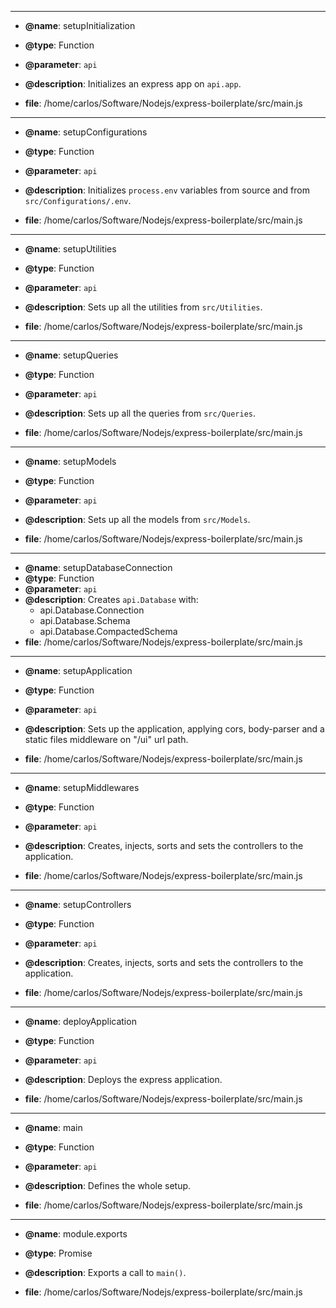 

----


 - **@name**:  setupInitialization
 - **@type**:  Function
 - **@parameter**:  `api` 
 - **@description**:  Initializes an express app on `api.app`.

 - **file**: /home/carlos/Software/Nodejs/express-boilerplate/src/main.js

----


 - **@name**:  setupConfigurations
 - **@type**:  Function
 - **@parameter**:  `api` 
 - **@description**:  Initializes `process.env` variables from source and from `src/Configurations/.env`.

 - **file**: /home/carlos/Software/Nodejs/express-boilerplate/src/main.js

----


 - **@name**:  setupUtilities
 - **@type**:  Function
 - **@parameter**:  `api` 
 - **@description**:  Sets up all the utilities from `src/Utilities`.

 - **file**: /home/carlos/Software/Nodejs/express-boilerplate/src/main.js

----


 - **@name**:  setupQueries
 - **@type**:  Function
 - **@parameter**:  `api` 
 - **@description**:  Sets up all the queries from `src/Queries`.

 - **file**: /home/carlos/Software/Nodejs/express-boilerplate/src/main.js

----


 - **@name**:  setupModels
 - **@type**:  Function
 - **@parameter**:  `api` 
 - **@description**:  Sets up all the models from `src/Models`.

 - **file**: /home/carlos/Software/Nodejs/express-boilerplate/src/main.js

----


 - **@name**:  setupDatabaseConnection
 - **@type**:  Function
 - **@parameter**:  `api` 
 - **@description**:  Creates `api.Database` with:
    - api.Database.Connection
    - api.Database.Schema
    - api.Database.CompactedSchema
 - **file**: /home/carlos/Software/Nodejs/express-boilerplate/src/main.js

----


 - **@name**:  setupApplication
 - **@type**:  Function
 - **@parameter**:  `api` 
 - **@description**:  Sets up the application, applying cors, body-parser and a static files middleware on "/ui" url path.

 - **file**: /home/carlos/Software/Nodejs/express-boilerplate/src/main.js

----


 - **@name**:  setupMiddlewares
 - **@type**:  Function
 - **@parameter**:  `api` 
 - **@description**:  Creates, injects, sorts and sets the controllers to the application.

 - **file**: /home/carlos/Software/Nodejs/express-boilerplate/src/main.js

----


 - **@name**:  setupControllers
 - **@type**:  Function
 - **@parameter**:  `api` 
 - **@description**:  Creates, injects, sorts and sets the controllers to the application.

 - **file**: /home/carlos/Software/Nodejs/express-boilerplate/src/main.js

----


 - **@name**:  deployApplication
 - **@type**:  Function
 - **@parameter**:  `api` 
 - **@description**:  Deploys the express application.

 - **file**: /home/carlos/Software/Nodejs/express-boilerplate/src/main.js

----


 - **@name**:  main
 - **@type**:  Function
 - **@parameter**:  `api` 
 - **@description**:  Defines the whole setup.

 - **file**: /home/carlos/Software/Nodejs/express-boilerplate/src/main.js

----


 - **@name**:  module.exports
 - **@type**:  Promise
 - **@description**:  Exports a call to `main()`.

 - **file**: /home/carlos/Software/Nodejs/express-boilerplate/src/main.js